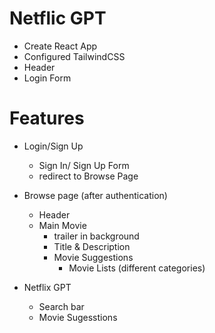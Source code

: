 # Netflic GPT

- Create React App
- Configured TailwindCSS
- Header
- Login Form

# Features
- Login/Sign Up
    - Sign In/ Sign Up Form
    - redirect to Browse Page
- Browse page (after authentication)
    - Header
    - Main Movie
        - trailer in background
        - Title & Description
        - Movie Suggestions
            - Movie Lists (different categories)

- Netflix GPT
    - Search bar
    - Movie Sugesstions